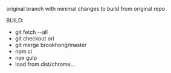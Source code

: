 original branch with minimal changes to build from original repo

BUILD:

- git fetch --all
- git checkout ori
- git merge brookhong/master
- npm ci 
- npx gulp
- load from dist/chrome...


